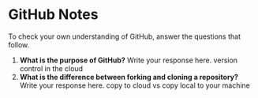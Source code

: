 # GitHub Notes

To check your own understanding of GitHub, answer the questions that follow.

1. **What is the purpose of GitHub?** Write your response here. version control in the cloud
1. **What is the difference between forking and cloning a repository?** Write your response here. copy to cloud vs copy local to your machine
